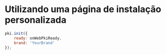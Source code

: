 ﻿# Utilizando uma página de instalação personalizada

```javascript
pki.init({
    ready: onWebPkiReady,
    brand: 'YourBrand'
});
```
